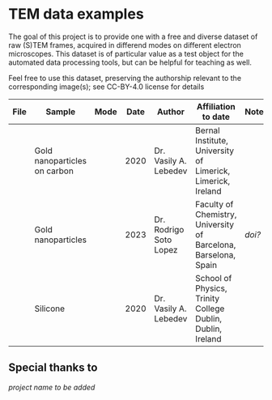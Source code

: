 # TEM data examples

The goal of this project is to provide one with a free and diverse dataset of raw (S)TEM frames, acquired in differend modes on different electron microscopes.
This dataset is of particular value as a test object for the automated data processing tools, but can be helpful for teaching as well.

Feel free to use this dataset, preserving the authorship relevant to the corresponding image(s); see CC-BY-4.0 license for details

| File | Sample | Mode | Date | Author | Affiliation to date| Notes |
| :---: | --- | --- | :---: | --- | --- | --- |
| | Gold nanoparticles on carbon | | 2020 | Dr. Vasily A. Lebedev | Bernal Institute, University of Limerick, Limerick, Ireland||
| | Gold nanoparticles | | 2023 | Dr. Rodrigo Soto Lopez | Faculty of Chemistry, University of Barcelona, Barselona, Spain |*doi?*|
| | Silicone | | 2020 | Dr. Vasily A. Lebedev | School of Physics, Trinity College Dublin, Dublin, Ireland||

## Special thanks to
*project name to be added*
